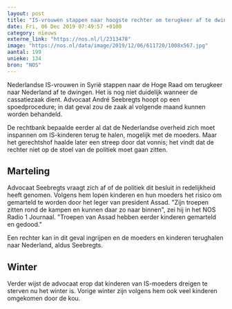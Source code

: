 ```yaml
---
layout: post
title: "IS-vrouwen stappen naar hoogste rechter om terugkeer af te dwingen"
date: Fri, 06 Dec 2019 07:49:57 +0100
category: nieuws
externe_link: "https://nos.nl/l/2313478"
image: "https://nos.nl/data/image/2019/12/06/611720/1008x567.jpg"
aantal: 199
unieke: 134
bron: "NOS"
---
```


<p>Nederlandse IS-vrouwen in Syrië stappen naar de Hoge Raad om terugkeer naar Nederland af te dwingen. Het is nog niet duidelijk wanneer de cassatiezaak dient. Advocaat André Seebregts hoopt op een spoedprocedure; in dat geval zou de zaak al volgende maand kunnen worden behandeld.</p>
<p>De rechtbank bepaalde eerder al dat de Nederlandse overheid zich moet inspannen om IS-kinderen terug te halen, mogelijk met de moeders. Maar het gerechtshof haalde later een streep door dat vonnis; het vindt dat de rechter niet op de stoel van de politiek moet gaan zitten.</p>
<h2>Marteling</h2>
<p>Advocaat Seebregts vraagt zich af of de politiek dit besluit in redelijkheid heeft genomen. Volgens hem lopen kinderen en hun moeders het risico om gemarteld te worden door het leger van president Assad. "Zijn troepen zitten rond de kampen en kunnen daar zo naar binnen", zei hij in het NOS Radio 1 Journaal. "Troepen van Assad hebben eerder kinderen gemarteld en gedood."</p>
<p>Een rechter kan in dit geval ingrijpen en de moeders en kinderen terughalen naar Nederland, aldus Seebregts.</p>
<h2>Winter</h2>
<p>Verder wijst de advocaat erop dat kinderen van IS-moeders dreigen te sterven nu het winter is. Vorige winter zijn volgens hem ook veel kinderen omgekomen door de kou.</p>
